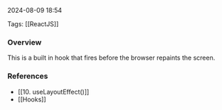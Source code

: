 
2024-08-09 18:54

Tags: [[ReactJS]]

### Overview
This is a built in hook that fires before the browser repaints the screen.

### References
- [[10. useLayoutEffect()]]
- [[Hooks]]
